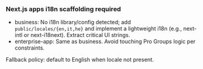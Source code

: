 ### Next.js apps i18n scaffolding required

- business: No i18n library/config detected; add `public/locales/{en,it,he}` and implement a lightweight i18n (e.g., next-intl or next-i18next). Extract critical UI strings.
- enterprise-app: Same as business. Avoid touching Pro Groups logic per constraints.

Fallback policy: default to English when locale not present.


